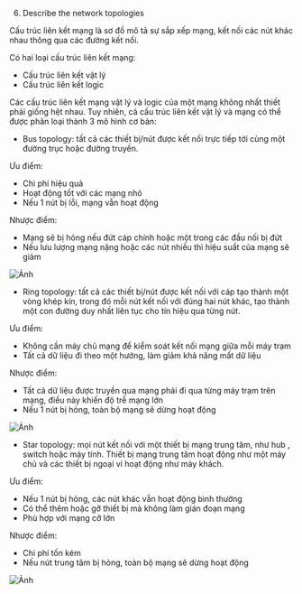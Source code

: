 06. Describe the network topologies

Cấu trúc liên kết mạng là sơ đồ mô tả sự sắp xếp mạng, kết nối các nút khác nhau  thông qua các đường kết nối. 

Có hai loại cấu trúc liên kết mạng:
- Cấu trúc liên kết vật lý
- Cấu trúc liên kết logic

Các cấu trúc liên kết mạng vật lý và logic của một mạng không nhất thiết phải giống hệt nhau. Tuy nhiên, cả cấu trúc liên kết vật lý và mạng có thể được phân loại thành 3 mô hình cơ bản:
- Bus topology: tất cả các thiết bị/nút được kết nối trực tiếp tới cùng một đường trục hoặc đường truyền.

 Ưu điểm:
  - Chi phí hiệu quả
  - Hoạt động tốt với các mạng nhỏ
  - Nếu 1 nút bị lỗi, mạng vẫn hoạt động

 Nhược điểm:
  - Mạng sẽ bị hỏng nếu đứt cáp chính hoặc một trong các đầu nối bị đứt
  - Nếu lưu lượng mạng nặng hoặc các nút nhiều thì hiệu suất của mạng sẽ giảm

![Ảnh](https://upload.wikimedia.org/wikipedia/commons/4/47/BusNetwork.svg)

- Ring topology: tất cả các thiết bị/nút được kết nối với cáp tạo thành một vòng khép kín, trong đó mỗi nút kết nối với đúng hai nút khác, tạo thành một con đường duy nhất liên tục cho tín hiệu qua từng nút.

Ưu điểm:
  - Không cần máy chủ mạng để kiểm soát kết nối mạng giữa mỗi máy trạm
  - Tất cả dữ liệu đi theo một hướng, làm giảm khả năng mất dữ liệu

 Nhược điểm:
  - Tất cả dữ liệu được truyền qua mạng phải đi qua từng máy trạm trên mạng, điều này khiến độ trễ mạng lớn
  - Nếu 1 nút bị hỏng, toàn bộ mạng sẽ dừng hoạt động

![Ảnh](https://upload.wikimedia.org/wikipedia/commons/d/db/NetworkTopology-Ring.png)

- Star topology: mọi nút kết nối với một thiết bị mạng trung tâm, như hub , switch hoặc máy tính. Thiết bị mạng trung tâm hoạt động như một máy chủ và các thiết bị ngoại vi hoạt động như máy khách.

Ưu điểm:
  - Nếu 1 nút bị hỏng, các nút khác vẫn hoạt động bình thường
  - Có thể thêm hoặc gỡ thiết bị mà không làm gián đoạn mạng
  - Phù hợp với mạng cỡ lớn

 Nhược điểm:
  - Chi phí tốn kém
  - Nếu nút trung tâm bị hỏng, toàn bộ mạng sẽ dừng hoạt động

![Ảnh](https://upload.wikimedia.org/wikipedia/commons/thumb/d/d0/StarNetwork.svg/527px-StarNetwork.svg.png)